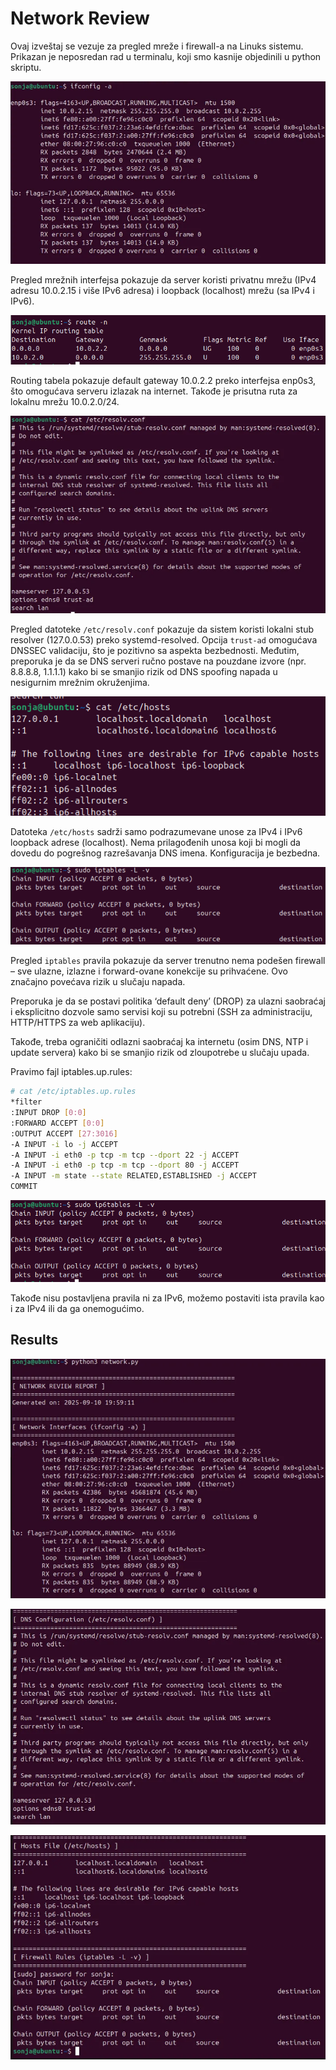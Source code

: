# Network Review

Ovaj izveštaj se vezuje za pregled mreže i firewall-a na Linuks sistemu. Prikazan je neposredan rad u terminalu, koji smo kasnije objedinili u python skriptu.

![1.png](img/da75313a-63b4-434d-823d-6fd3cdc4702e.png)

Pregled mrežnih interfejsa pokazuje da server koristi privatnu mrežu (IPv4 adresu 10.0.2.15 i više IPv6 adresa) i loopback (localhost) mrežu (sa IPv4 i IPv6). 

![1.2.png](img/1.2.png)

Routing tabela pokazuje default gateway 10.0.2.2 preko interfejsa enp0s3, što omogućava serveru izlazak na internet. Takođe je prisutna ruta za lokalnu mrežu 10.0.2.0/24. 

![2.png](img/f7799f26-4b71-4e14-9903-8195686872c3.png)

Pregled datoteke `/etc/resolv.conf` pokazuje da sistem koristi lokalni stub resolver (127.0.0.53) preko systemd-resolved. Opcija `trust-ad` omogućava DNSSEC validaciju, što je pozitivno sa aspekta bezbednosti. Međutim, preporuka je da se DNS serveri ručno postave na pouzdane izvore (npr. 8.8.8.8, 1.1.1.1) kako bi se smanjio rizik od DNS spoofing napada u nesigurnim mrežnim okruženjima.

![3.1.png](img/3.1.png)

Datoteka `/etc/hosts` sadrži samo podrazumevane unose za IPv4 i IPv6 loopback adrese (localhost). Nema prilagođenih unosa koji bi mogli da dovedu do pogrešnog razrešavanja DNS imena. Konfiguracija je bezbedna.

![3.2.png](img/3.2.png)

Pregled `iptables` pravila pokazuje da server trenutno nema podešen firewall – sve ulazne, izlazne i forward-ovane konekcije su prihvaćene. Ovo značajno povećava rizik u slučaju napada. 

Preporuka je da se postavi politika ‘default deny’ (DROP) za ulazni saobraćaj i eksplicitno dozvole samo servisi koji su potrebni (SSH za administraciju, HTTP/HTTPS za web aplikaciju). 

Takođe, treba ograničiti odlazni saobraćaj ka internetu (osim DNS, NTP i update servera)  kako bi se smanjio rizik od zloupotrebe u slučaju upada.

Pravimo fajl iptables.up.rules:

```bash
# cat /etc/iptables.up.rules                   
*filter 
:INPUT DROP [0:0] 
:FORWARD ACCEPT [0:0] 
:OUTPUT ACCEPT [27:3016] 
-A INPUT -i lo -j ACCEPT  
-A INPUT -i eth0 -p tcp -m tcp --dport 22 -j ACCEPT  
-A INPUT -i eth0 -p tcp -m tcp --dport 80 -j ACCEPT  
-A INPUT -m state --state RELATED,ESTABLISHED -j ACCEPT 
COMMIT
```

![5.1.png](img/5.1.png)

Takođe nisu postavljena pravila ni za IPv6,  možemo postaviti ista pravila kao i za IPv4 ili da ga onemogućimo.

## Results

![1.png](img/7cddc345-6816-4e57-828a-1ba72c1de1bd.png)

![Screenshot_2062.png](img/a6945e2f-0290-43a4-bef4-bb79e681e737.png)

![Screenshot_2063.png](img/bbc5e6ce-9f8f-4fb7-a75b-4aae06d25ae2.png)